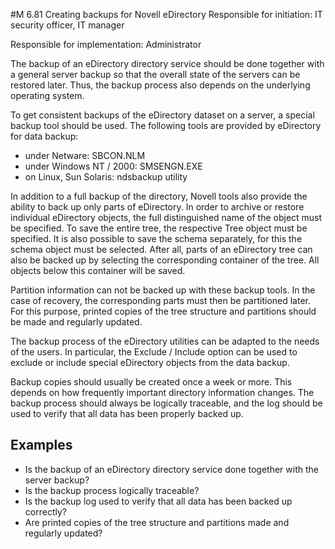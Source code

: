 #M 6.81 Creating backups for Novell eDirectory
Responsible for initiation: IT security officer, IT manager

Responsible for implementation: Administrator

The backup of an eDirectory directory service should be done together with a general server backup so that the overall state of the servers can be restored later. Thus, the backup process also depends on the underlying operating system.

To get consistent backups of the eDirectory dataset on a server, a special backup tool should be used. The following tools are provided by eDirectory for data backup:

* under Netware: SBCON.NLM
* under Windows NT / 2000: SMSENGN.EXE
* on Linux, Sun Solaris: ndsbackup utility


In addition to a full backup of the directory, Novell tools also provide the ability to back up only parts of eDirectory. In order to archive or restore individual eDirectory objects, the full distinguished name of the object must be specified. To save the entire tree, the respective Tree object must be specified. It is also possible to save the schema separately, for this the schema object must be selected. After all, parts of an eDirectory tree can also be backed up by selecting the corresponding container of the tree. All objects below this container will be saved.



Partition information can not be backed up with these backup tools. In the case of recovery, the corresponding parts must then be partitioned later. For this purpose, printed copies of the tree structure and partitions should be made and regularly updated.

The backup process of the eDirectory utilities can be adapted to the needs of the users. In particular, the Exclude / Include option can be used to exclude or include special eDirectory objects from the data backup.

Backup copies should usually be created once a week or more. This depends on how frequently important directory information changes. The backup process should always be logically traceable, and the log should be used to verify that all data has been properly backed up.



## Examples 
* Is the backup of an eDirectory directory service done together with the server backup?
* Is the backup process logically traceable?
* Is the backup log used to verify that all data has been backed up correctly?
* Are printed copies of the tree structure and partitions made and regularly updated?




